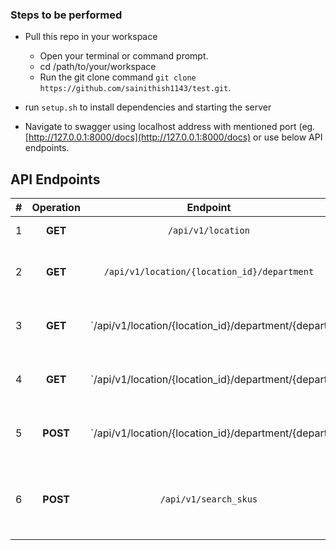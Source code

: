 ### Steps to be performed
- Pull this repo in your workspace
    - Open your terminal or command prompt.
    - cd /path/to/your/workspace
    - Run the git clone command `git clone https://github.com/sainithish1143/test.git`.

- run `setup.sh` to install dependencies and starting the server

- Navigate to swagger using localhost address with mentioned port (eg. [http://127.0.0.1:8000/docs](http://127.0.0.1:8000/docs) or use below API endpoints.

## API Endpoints ##
| # |Operation                                                                                                                 |Endpoint                                           |Desription                                          |
|---|:------------------------------------------------------------------------------------------------------------------------:|:-------------------------------------------------:|:--------------------------------------------------:|
|1  |                                                         **GET**                                                          |                 `/api/v1/location`                |               Returns all locations.               |
|2  |                                                         **GET**                                                          |    `/api/v1/location/{location_id}/department`    |      Returns departments for a given location.     |
|3  |                                                         **GET**                                                          | `/api/v1/location/{location_id}/department/{depart|      Returns categories for a given department.    |
|4  |                                                         **GET**                                                          | `/api/v1/location/{location_id}/department/{depart|   `  Returns subcategories for a given category.   |
|5  |                                                         **POST**                                                         | `/api/v1/location/{location_id}/department/{depart|      Creates a new SKU for the given metadata.     |
|6  |                                                         **POST**                                                         |               `/api/v1/search_skus`               |  Takes metadata as input and returns matching SKUs.|



  
